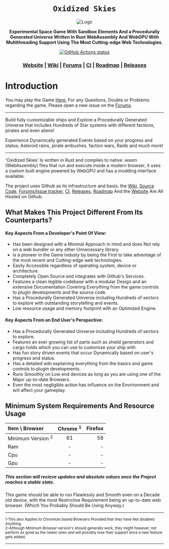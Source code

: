 
<div align="center">

  <h1><code>Oxidized Skies</code></h1>

<img src="" alt="Logo">

  <p>
    <strong>Experimental Space Game With Sandbox Elements And a Procedurally Generated Universe Written In Rust WebAssembly And WebGPU With Multithreading Support Using The Most Cutting-edge Web Technologies.</strong>
  </p>

  <p>
    <a href="https://github.com/VioletVillain/Oxidized-Skies/actions"><img alt="GitHub Actions status" src="https://github.com/VioletVillain/Oxidized-Skies/workflows/Oxidized-Skies/badge.svg"></a>
  </p>

  <h3>
	<a href="https://VioletVillain.github.io/Oxidized-Skies/">Website</a>
	<span> | </span>
    <a href="https://github.com/VioletVillain/Oxidized-Skies/wiki">Wiki</a>
    <span> | </span>
    <a href="https://github.com/VioletVillain/Oxidized-Skies/issues">Forums</a>
    <span> | </span>
    <a href="https://github.com/VioletVillain/Oxidized-Skies/actions">CI</a>
    <span> | </span>
    <a href="https://github.com/VioletVillain/Oxidized-Skies/projects">Roadmap</a>
    <span> | </span>
    <a href="https://github.com/VioletVillain/Oxidized-Skies/releases">Releases</a>
  </h3>
</div>

#  Introduction

You may play the Game [Here](https://VioletVillain.github.io/Oxidized-Skies "Oxidized Skies"), For any Questions, Doubts or Problems regarding the game, Please open a new issue on the [Forums](https://github.com/VioletVillain/Oxidized-Skies/issues "Visit the Forums").

---
Build fully customizable ships and Explore a Procedurally Generated Universe that includes Hundreds of Star systems with different factions, pirates and even aliens!

Experience Dynamically generated Events based on your progress and status; Asteroid rains, pirate ambushes, faction wars, Raids and much more!

---

'Oxidized Skies' Is written in Rust and compiles to native .wasm (WebAssembly) files that run and execute inside a modern browser, it uses a custom built engine powered by WebGPU and has a modding interface available.

The project uses Github as its infrastructure and basis.  the [Wiki](https://github.com/VioletVillain/Oxidized-Skies/wiki), [Source Code](https://github.com/VioletVillain/Oxidized-Skies), [Forums/Issue tracker](https://github.com/VioletVillain/Oxidized-Skies/issues), [CI](https://github.com/VioletVillain/Oxidized-Skies/actions), [Releases](https://github.com/VioletVillain/Oxidized-Skies/releases), [Roadmap](https://github.com/VioletVillain/Oxidized-Skies/projects) And the [Website](https://VioletVillain.github.io/Oxidized-Skies/) Are All Hosted on Github.


## What Makes This Project Different From Its Counterparts?

#### Key Aspects From a Developer's Point Of View:

- Has been designed with a Minimal Approach in mind and does Not rely on a web bundler or any other Unnecessary library.
- Is a pioneer in the Game industy by being the First to take adventage of the most recent and Cutting-edge web technologies.
- Easily Accessible regardless of operating system, device or architecture.
- Completely Open Source and integrates with Github's Services.
- Features a clean legible codebase with a modular Design and an extensive Documentation Covering Everything from the game controls to plugin developments and the source code.
- Has a Procedurally Generated Universe including Hundreds of sectors to explore with outstanding storytelling and events.
- Low resource usage and memory footprint with an Optimized Engine.

#### Key Aspects From an End User's Perspective:

- Has a Procedurally Generated Universe including Hundreds of sectors to explore.
- Features an ever growing list of parts such as shield generators and cargo holds which you can use to customize your ship with.
- Has fun story driven events that occur Dynamically based on user's progress and status.
- Has a detailed wiki explaining everything from the basics and game controls to plugin developments.
- Runs Smoothly on Low end devices as long as you are using one of the Major up-to-date Browsers.
- Even the most negligible action has influence on the Envrironment and will affect your gameplay.

## Minimum System Requirements And Resource Usage

| Item \ Browser | Chrome <sup>1</sup> | Firefox |
| :--- | :---: | ---: |
| Minimum Version <sup>2</sup> | 61 | 58 |
| Ram | - | - |
| Cpu | - | - |
| Gpu | - | - |

##### This section will recieve updates and absolute values once the Project reaches a stable state.

This game should be able to run Flawlessly and Smooth even on a Decade old device, with the most Restrictive Requirement being an up-to-date web browser.
(Which You Probably Should Be Using Anyway.)


---

<sub>
1-This also Applies to Chromium based Browsers Provided that they have Not disabled Anything. <br>
2-Although Minimum Browser version's should generally work, they might however, not perform as good as the newer ones and will possibly lose their support once a new feature gets added. <br>
</sub>

---

